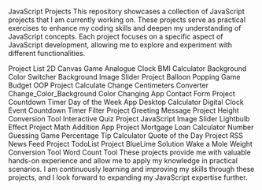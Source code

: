 JavaScript Projects
This repository showcases a collection of JavaScript projects that I am currently working on. These projects serve as practical exercises to enhance my coding skills and deepen my understanding of JavaScript concepts. Each project focuses on a specific aspect of JavaScript development, allowing me to explore and experiment with different functionalities.

Project List
2D Canvas Game
Analogue Clock
BMI Calculator
Background Color Switcher
Background Image Slider Project
Balloon Popping Game
Budget OOP Project
Calculate Change
Centimeters Converter
Change_Color_Background
Color Changing App
Contact Form Project
Countdown Timer
Day of the Week App
Desktop Calculator
Digital Clock
Event Countdown Timer
Filter Project
Greeting Message Project
Height Conversion Tool
Interactive Quiz Project
JavaScript Image Slider
Lightbulb Effect Project
Math Addition App Project
Mortgage Loan Calculator
Number Guessing Game
Percentage Tip Calculator
Quote of the Day Project
RSS News Feed Project
TodoList Project BlueLime Solution
Wake a Mole
Weight Conversion Tool
Word Count Tool
These projects provide me with valuable hands-on experience and allow me to apply my knowledge in practical scenarios. I am continuously learning and improving my skills through these projects, and I look forward to expanding my JavaScript expertise further.
